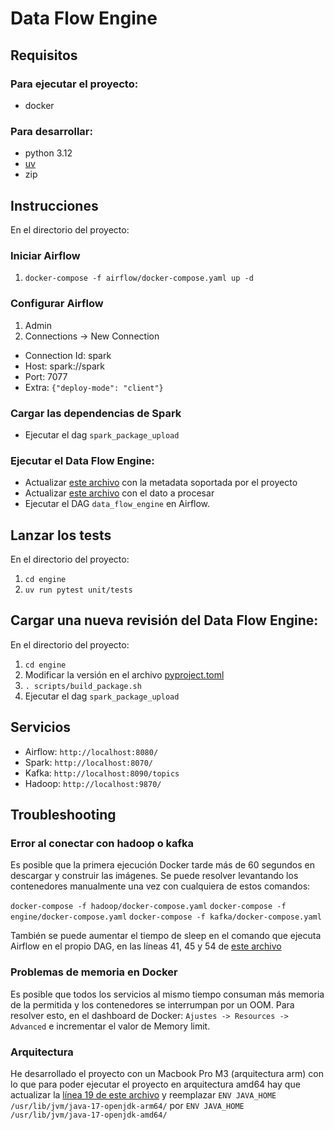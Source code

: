 # Data Flow Engine

## Requisitos

### Para ejecutar el proyecto:

* docker

### Para desarrollar:

* python 3.12
* [uv](https://docs.astral.sh/uv/)
* zip

## Instrucciones

En el directorio del proyecto:

### Iniciar Airflow

1. `docker-compose -f airflow/docker-compose.yaml up -d`

### Configurar Airflow

1. Admin
2. Connections -> New Connection

- Connection Id: spark
- Host: spark://spark
- Port: 7077
- Extra: `{"deploy-mode": "client"}`

### Cargar las dependencias de Spark

* Ejecutar el dag `spark_package_upload`

### Ejecutar el Data Flow Engine:

* Actualizar [este archivo](airflow/data/metadata.json) con la metadata soportada por el proyecto
* Actualizar [este archivo](airflow/data/input/events/person/input-data.json) con el dato a procesar
* Ejecutar el DAG `data_flow_engine` en Airflow.

## Lanzar los tests

En el directorio del proyecto:

1. `cd engine`
2. `uv run pytest unit/tests`

## Cargar una nueva revisión del Data Flow Engine:

En el directorio del proyecto:

1. `cd engine`
2. Modificar la versión en el archivo [pyproject.toml](engine/pyproject.toml)
3. `. scripts/build_package.sh`
4. Ejecutar el dag `spark_package_upload`

## Servicios

* Airflow: `http://localhost:8080/`
* Spark: `http://localhost:8070/`
* Kafka: `http://localhost:8090/topics`
* Hadoop: `http://localhost:9870/`


## Troubleshooting

### Error al conectar con hadoop o kafka

Es posible que la primera ejecución Docker tarde más de 60 segundos en descargar y construir las imágenes.
Se puede resolver levantando los contenedores manualmente una vez con cualquiera de estos comandos:

`docker-compose -f hadoop/docker-compose.yaml`
`docker-compose -f engine/docker-compose.yaml`
`docker-compose -f kafka/docker-compose.yaml`

También se puede aumentar el tiempo de sleep en el comando que ejecuta Airflow en el propio DAG, en las líneas
41, 45 y 54 de [este archivo](airflow/dags/data_flow_engine.py)

### Problemas de memoria en Docker

Es posible que todos los servicios al mismo tiempo consuman más memoria de la permitida y los contenedores se
interrumpan por un OOM.
Para resolver esto, en el dashboard de Docker:
`Ajustes -> Resources -> Advanced` e incrementar el valor de Memory limit.

### Arquitectura

He desarrollado el proyecto con un Macbook Pro M3 (arquitectura arm) con lo que para poder ejecutar el proyecto en
arquitectura amd64 hay que actualizar la [línea 19 de este archivo](airflow/Dockerfile) y
reemplazar `ENV JAVA_HOME /usr/lib/jvm/java-17-openjdk-arm64/` por
`ENV JAVA_HOME /usr/lib/jvm/java-17-openjdk-amd64/`

